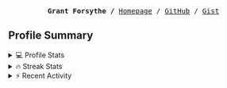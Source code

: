 <p><pre align="center"><strong>Grant Forsythe /</strong> <a href="https://www.grantwforsythe.com/">Homepage</a> / <a href="https://github.com/grantwforsythe">GitHub</a> / <a href="https://gist.github.com/grantwforsythe">Gist</a></pre></p>
 
<h2 align="left">Profile Summary</h2>
<details>
    <summary>💻 Profile Stats</summary>
    <div align="center">
        <img alt="GitHub stats" src="https://github-readme-stats.vercel.app/api?username=grantwforsythe&count_private=true&show_icons=true&hide=stars&border_radius=7&include_all_commits=true&hide_rank=true&custom_title=Grant%27s%20GitHub%20Stats">
        <img alt="Top languages" src="https://github-readme-stats.vercel.app/api/top-langs/?username=grantwforsythe&hide=jupyter+notebook,vim+script&layout=compact&langs_count=6">
    </div>
    <p style="font-size: 11px;" align="center">
        <strong>Note:</strong> Top languages is only a metric of the languages my public code consists of and doesn't reflect experience or skill level.
    </p>
</details>

<details>
    <summary>🔥 Streak Stats</summary>
        <div align="center">
            <img alt="Streak stats" src="https://github-readme-streak-stats.herokuapp.com/?user=grantwforsythe">
        </div>
</details>

 <details>
    <summary>⚡ Recent Activity</summary>
    
  <!--START_SECTION:activity-->
1. 💪 Opened PR [#14](https://github.com/bfanger/eslint-plugin-only-warn/pull/14) in [bfanger/eslint-plugin-only-warn](https://github.com/bfanger/eslint-plugin-only-warn)
2. 🚀 Published release [Release 1.4.0](https://github.com/grantwforsythe/custom-reports-for-ynab/releases/tag/1.4.0) in [grantwforsythe/custom-reports-for-ynab](https://github.com/grantwforsythe/custom-reports-for-ynab)
3. 🎉 Merged PR [#10](https://github.com/grantwforsythe/custom-reports-for-ynab/pull/10) in [grantwforsythe/custom-reports-for-ynab](https://github.com/grantwforsythe/custom-reports-for-ynab)
4. 🗣 Commented on [#10](https://github.com/grantwforsythe/custom-reports-for-ynab/pull/10#issuecomment-2103671634) in [grantwforsythe/custom-reports-for-ynab](https://github.com/grantwforsythe/custom-reports-for-ynab)
5. 🎉 Merged PR [#14](https://github.com/grantwforsythe/custom-reports-for-ynab/pull/14) in [grantwforsythe/custom-reports-for-ynab](https://github.com/grantwforsythe/custom-reports-for-ynab)
  <!--END_SECTION:activity-->
    
 </details>
